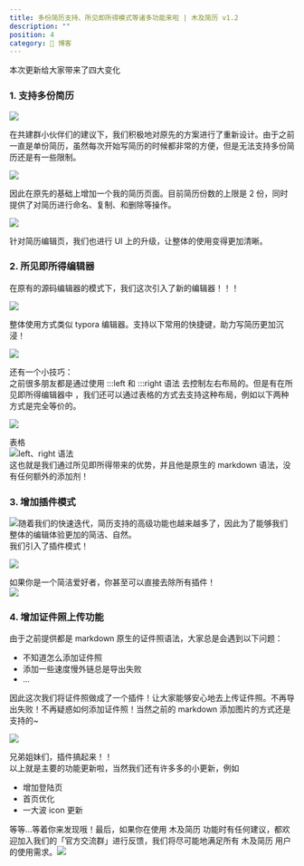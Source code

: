 ```yaml
---
title: 多份简历支持、所见即所得模式等诸多功能来啦 | 木及简历 v1.2
description: ""
position: 4
category: 🔖 博客
---
```


本次更新给大家带来了四大变化

### 1\. 支持多份简历

![](https://s3.mdedit.online/blog/640.png?imageView2/0/format/webp/q/75)

在共建群小伙伴们的建议下，我们积极地对原先的方案进行了重新设计。由于之前一直是单份简历，虽然每次开始写简历的时候都非常的方便，但是无法支持多份简历还是有一些限制。

![](https://s3.mdedit.online/blog/640-20220619180944304.png?imageView2/0/format/webp/q/75)

因此在原先的基础上增加一个我的简历页面。目前简历份数的上限是 2 份，同时提供了对简历进行命名、复制、和删除等操作。

![](https://s3.mdedit.online/blog/640-20220619180956333.png?imageView2/0/format/webp/q/75)

针对简历编辑页，我们也进行 UI 上的升级，让整体的使用变得更加清晰。

### 2\. 所见即所得编辑器

在原有的源码编辑器的模式下，我们这次引入了新的编辑器！！！

![](https://s3.mdedit.online/blog/640-20220619181004434.png?imageView2/0/format/webp/q/75)

整体使用方式类似 typora 编辑器。支持以下常用的快捷键，助力写简历更加沉浸！

![](https://s3.mdedit.online/blog/640-20220619181011360.png?imageView2/0/format/webp/q/75)

还有一个小技巧：  
之前很多朋友都是通过使用 :::left 和 :::right 语法 去控制左右布局的。但是有在所见即所得编辑器中 ，我们还可以通过表格的方式去支持这种布局，例如以下两种方式是完全等价的。

![](https://s3.mdedit.online/blog/640-20220619181019451.png?imageView2/0/format/webp/q/75)

表格  
![](https://s3.mdedit.online/blog/640-20220619181026227.png?imageView2/0/format/webp/q/75)left、right 语法  
这也就是我们通过所见即所得带来的优势，并且他是原生的 markdown 语法，没有任何额外的添加剂！

### 3\. 增加插件模式

![](https://s3.mdedit.online/blog/640-20220619181030377.png?imageView2/0/format/webp/q/75)随着我们的快速迭代，简历支持的高级功能也越来越多了，因此为了能够我们整体的编辑体验更加的简洁、自然。  
我们引入了插件模式！

![](https://s3.mdedit.online/blog/640-20220619181033867.png?imageView2/0/format/webp/q/75/w/400)

如果你是一个简洁爱好者，你甚至可以直接去除所有插件！  
![](https://s3.mdedit.online/blog/640-20220619181038124.png?imageView2/0/format/webp/q/75)

### 4\. 增加证件照上传功能

由于之前提供都是 markdown 原生的证件照语法，大家总是会遇到以下问题：

- 不知道怎么添加证件照
- 添加一些速度慢外链总是导出失败
- ...

因此这次我们将证件照做成了一个插件！让大家能够安心地去上传证件照。不再导出失败！不再疑惑如何添加证件照！当然之前的 markdown 添加图片的方式还是支持的\~

![](https://s3.mdedit.online/blog/640-20220619181055261.png?imageView2/0/format/webp/q/75/w/400)

兄弟姐妹们，插件搞起来！！  
以上就是主要的功能更新啦，当然我们还有许多多的小更新，例如

- 增加登陆页
- 首页优化
- 一大波 icon 更新

等等...等着你来发现哦！最后，如果你在使用 木及简历 功能时有任何建议，都欢迎加入我们的「官方交流群」进行反馈，我们将尽可能地满足所有 木及简历 用户的使用需求。![](https://s3.mdedit.online/blog/640-20220619181058413.png?imageView2/0/format/webp/q/75/w/400)
